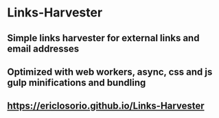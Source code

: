# Links-Harvester

## Simple links harvester for external links and email addresses

## Optimized with web workers, async, css and js gulp minifications and bundling

## https://ericlosorio.github.io/Links-Harvester

